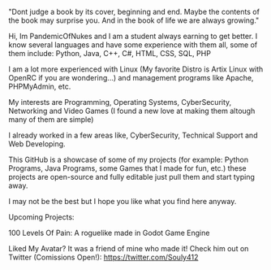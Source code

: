 "Dont judge a book by its cover, beginning and end. Maybe the contents of the book may surprise you. And in the book of life we are always growing."

Hi, Im PandemicOfNukes and I am a student always earning to get better. I know several languages and have some experience with them all, some of them include: Python, Java, C++, C#, HTML, CSS, SQL, PHP

I am a lot more experienced with Linux (My favorite Distro is Artix Linux with OpenRC if you are wondering...) and management programs like Apache, PHPMyAdmin, etc.

My interests are Programming, Operating Systems, CyberSecurity, Networking and Video Games (I found a new love at making them altough many of them are simple)

I already worked in a few areas like, CyberSecurity, Technical Support and Web Developing.

This GitHub is a showcase of some of my projects (for example: Python Programs, Java Programs, some Games that I made for fun, etc.) these projects are open-source and fully editable just pull them and start typing away.

I may not be the best but I hope you like what you find here anyway.

Upcoming Projects: 

100 Levels Of Pain: A roguelike made in Godot Game Engine

Liked My Avatar? It was a friend of mine who made it! Check him out on Twitter (Comissions Open!): https://twitter.com/Souly412

<!---
PandemicOfNukes/PandemicOfNukes is a ✨ special ✨ repository because its `README.md` (this file) appears on your GitHub profile.
You can click the Preview link to take a look at your changes.
--->

